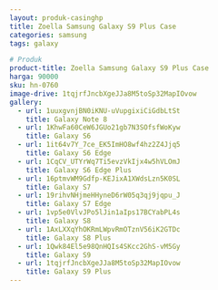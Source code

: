 ```yaml
---
layout: produk-casinghp
title: Zoella Samsung Galaxy S9 Plus Case
categories: samsung
tags: galaxy

# Produk
product-title: Zoella Samsung Galaxy S9 Plus Case
harga: 90000
sku: hn-0760
image-drive: 1tqjrfJncbXgeJJa8M5toSp32MapIOvow
gallery:
  - url: 1uuxgvnjBN0iKNU-uVupgixiCiGdbLtSt
    title: Galaxy Note 8
  - url: 1KhwFa60CeW6JGUo21gb7N3SOfsfWoKyw
    title: Galaxy S6
  - url: 1it64v7Y_7ce_EK5ImHO8wf4hz2Z4Jjq5
    title: Galaxy S6 Edge
  - url: 1CqCV_UTYrWq7Ti5evzVkIjx4w5hVLOmJ
    title: Galaxy S6 Edge Plus
  - url: 16ptmvWM9Gdfp-KEJixA1XWdsLzn5K0SL
    title: Galaxy S7
  - url: 19rihvNHjmeHHyneD6rW05q3qj9jqpu_J
    title: Galaxy S7 Edge
  - url: 1vp5e0VlvJPo5lJin1aIps17BCYabPL4s
    title: Galaxy S8
  - url: 1AxLXXqYhOKRmLWpvRmOTznV56iK2GTDc
    title: Galaxy S8 Plus
  - url: 1Qwk84El5e98QnHQIs4SKcc2GhS-vM5Gy
    title: Galaxy S9
  - url: 1tqjrfJncbXgeJJa8M5toSp32MapIOvow
    title: Galaxy S9 Plus
---
```

